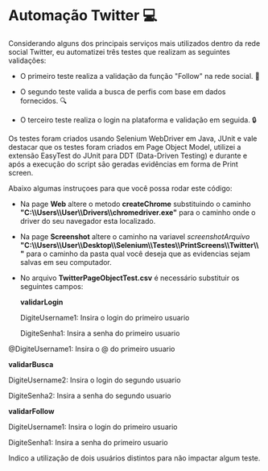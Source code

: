 # Automação Twitter :computer:



Considerando alguns dos principais serviços mais utilizados dentro da rede social Twitter, eu automatizei três testes que realizam as seguintes validações:



- O primeiro teste realiza a validação da função "Follow" na rede social.  :walking:

- O segundo teste valida a busca de perfis com base em dados fornecidos. :mag:

- O terceiro teste realiza o login na plataforma e validação em seguida. :lock:



Os testes foram criados usando Selenium WebDriver em Java, JUnit e vale destacar que os testes foram criados em Page Object Model, utilizei a extensão EasyTest do JUnit para DDT (Data-Driven Testing) e durante e após a execução do script são geradas evidências em forma de Print screen.



Abaixo algumas instruçoes para que você possa rodar este código:

- Na page **Web** altere o metodo **createChrome** substituindo o caminho **"C:\\\Users\\\User\\\Drivers\\\chromedriver.exe"** para o caminho onde o driver do seu navegador esta localizado.

- Na page **Screenshot** altere o caminho na variavel *screenshotArquivo* **"C:\\\Users\\\User\\\Desktop\\\Selenium\\\Testes\\\PrintScreens\\\Twitter\\\\"** para o caminho da pasta qual você deseja que as evidencias sejam salvas em seu computador.

- No arquivo **TwitterPageObjectTest.csv** é necessário substituir os seguintes campos:

  **validarLogin**

  DigiteUsername1: Insira o login do primeiro usuario

  DigiteSenha1: Insira a senha do primeiro usuario
  
@DigiteUsername1:  Insira o @ do primeiro usuario
  
**validarBusca**
  
DigiteUsername2: Insira o login do segundo usuario
  
DigiteSenha2: Insira a senha do segundo usuario
  
**validarFollow**
  
DigiteUsername1: Insira o login do primeiro usuario
  
  DigiteSenha1: Insira a senha do primeiro usuario
  


  Indico a utilização de dois usuários distintos para não impactar algum teste. 